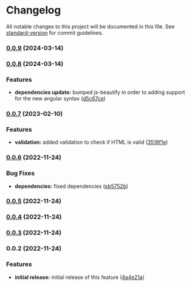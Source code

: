 # Changelog

All notable changes to this project will be documented in this file. See [standard-version](https://github.com/conventional-changelog/standard-version) for commit guidelines.

### [0.0.9](https://github.com/ghaschel/eslint-plugin-js-beautify-html/compare/v0.0.8...v0.0.9) (2024-03-14)

### [0.0.8](https://github.com/ghaschel/eslint-plugin-js-beautify-html/compare/v0.0.7...v0.0.8) (2024-03-14)


### Features

* **dependencies update:** bumped js-beautify in order to adding support for the new angular syntax ([d5c67ce](https://github.com/ghaschel/eslint-plugin-js-beautify-html/commit/d5c67ce22493a4b8de89299cd418b6bbda38ddbb))

### [0.0.7](https://github.com/ghaschel/eslint-plugin-js-beautify-html/compare/v0.0.6...v0.0.7) (2023-02-10)


### Features

* **validation:** added validation to check if HTML is valid ([3518f1e](https://github.com/ghaschel/eslint-plugin-js-beautify-html/commit/3518f1e8172aa214084c3c7339ca4b898bf35e85))

### [0.0.6](https://github.com/ghaschel/eslint-plugin-js-beautify-html/compare/v0.0.5...v0.0.6) (2022-11-24)


### Bug Fixes

* **dependencies:** fixed dependencies ([eb5752b](https://github.com/ghaschel/eslint-plugin-js-beautify-html/commit/eb5752b38b41a20e786a5f06b7aba792f0c23362))

### [0.0.5](https://github.com/ghaschel/eslint-plugin-js-beautify-html/compare/v0.0.4...v0.0.5) (2022-11-24)

### [0.0.4](https://github.com/ghaschel/eslint-plugin-js-beautify-html/compare/v0.0.3...v0.0.4) (2022-11-24)

### [0.0.3](https://github.com/ghaschel/eslint-plugin-js-beautify-html/compare/v0.0.2...v0.0.3) (2022-11-24)

### 0.0.2 (2022-11-24)


### Features

* **initial release:** initial release of this feature ([4a4e21a](https://github.com/ghaschel/eslint-plugin-js-beautify-html/commit/4a4e21af24c2540dee671e1b50c6b245fbcc2614))
